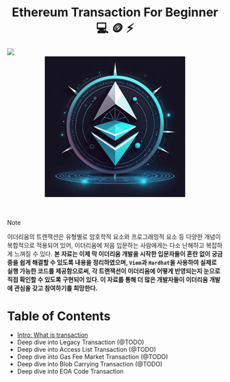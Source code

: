 </br>
<div align="center">

# Ethereum Transaction For Beginner 💻 🪙 ⚡

</div>

<img src="https://img.shields.io/badge/Typescript-3178C6?style=flat-square&logo=Typescript&logoColor=white"/>

<div align="center">

<img src="./asset/awesome_transaction.png" width="65%">

</div>

<br/>
<br/>

> [!NOTE]
> 이더리움의 트랜잭션은 유형별로 암호학적 요소와 프로그래밍적 요소 등 다양한 개념이 복합적으로 적용되어 있어, 이더리움에 처음 입문하는 사람에게는 다소 난해하고 복잡하게 느껴질 수 있다.
> **본 자료는 이제 막 이더리움 개발을 시작한 입문자들이 혼란 없이 궁금증을 쉽게 해결할 수 있도록 내용을 정리하였으며, `Viem`과 `Hardhat`을 사용하여 실제로 실행 가능한 코드를 제공함으로써, 각 트랜잭션이 이더리움에 어떻게 반영되는지 눈으로 직접 확인할 수 있도록 구현되어 있다. 이 자료를 통해 더 많은 개발자들이 이더리움 개발에 관심을 갖고 참여하기를 희망한다.**



# Table of Contents
- [Intro: What is transaction](./src/intro/docs/eip2718.md)
- Deep dive into Legacy Transaction (@TODO)
- Deep dive into Access List Transaction (@TODO)
- Deep dive into Gas Fee Market Transaction (@TODO)
- Deep dive into Blob Carrying Transaction (@TODO)
- Deep dive into EOA Code Transaction